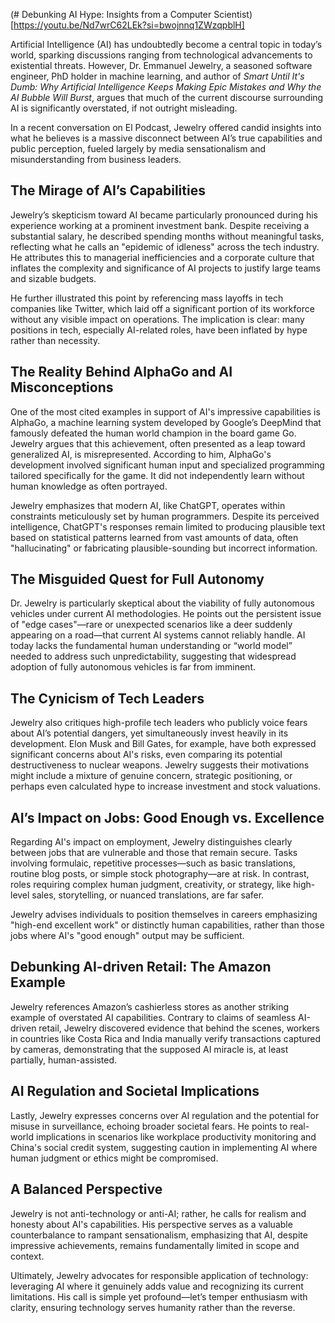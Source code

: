 (# Debunking AI Hype: Insights from a Computer Scientist)[https://youtu.be/Nd7wrC62LEk?si=bwojnnq1ZWzqpblH]

Artificial Intelligence (AI) has undoubtedly become a central topic in today’s world, sparking discussions ranging from technological advancements to existential threats. However, Dr. Emmanuel Jewelry, a seasoned software engineer, PhD holder in machine learning, and author of *Smart Until It's Dumb: Why Artificial Intelligence Keeps Making Epic Mistakes and Why the AI Bubble Will Burst*, argues that much of the current discourse surrounding AI is significantly overstated, if not outright misleading.

In a recent conversation on El Podcast, Jewelry offered candid insights into what he believes is a massive disconnect between AI’s true capabilities and public perception, fueled largely by media sensationalism and misunderstanding from business leaders.

## The Mirage of AI’s Capabilities

Jewelry’s skepticism toward AI became particularly pronounced during his experience working at a prominent investment bank. Despite receiving a substantial salary, he described spending months without meaningful tasks, reflecting what he calls an "epidemic of idleness" across the tech industry. He attributes this to managerial inefficiencies and a corporate culture that inflates the complexity and significance of AI projects to justify large teams and sizable budgets.

He further illustrated this point by referencing mass layoffs in tech companies like Twitter, which laid off a significant portion of its workforce without any visible impact on operations. The implication is clear: many positions in tech, especially AI-related roles, have been inflated by hype rather than necessity.

## The Reality Behind AlphaGo and AI Misconceptions

One of the most cited examples in support of AI's impressive capabilities is AlphaGo, a machine learning system developed by Google’s DeepMind that famously defeated the human world champion in the board game Go. Jewelry argues that this achievement, often presented as a leap toward generalized AI, is misrepresented. According to him, AlphaGo's development involved significant human input and specialized programming tailored specifically for the game. It did not independently learn without human knowledge as often portrayed.

Jewelry emphasizes that modern AI, like ChatGPT, operates within constraints meticulously set by human programmers. Despite its perceived intelligence, ChatGPT's responses remain limited to producing plausible text based on statistical patterns learned from vast amounts of data, often "hallucinating" or fabricating plausible-sounding but incorrect information.

## The Misguided Quest for Full Autonomy

Dr. Jewelry is particularly skeptical about the viability of fully autonomous vehicles under current AI methodologies. He points out the persistent issue of "edge cases"—rare or unexpected scenarios like a deer suddenly appearing on a road—that current AI systems cannot reliably handle. AI today lacks the fundamental human understanding or “world model” needed to address such unpredictability, suggesting that widespread adoption of fully autonomous vehicles is far from imminent.

## The Cynicism of Tech Leaders

Jewelry also critiques high-profile tech leaders who publicly voice fears about AI’s potential dangers, yet simultaneously invest heavily in its development. Elon Musk and Bill Gates, for example, have both expressed significant concerns about AI's risks, even comparing its potential destructiveness to nuclear weapons. Jewelry suggests their motivations might include a mixture of genuine concern, strategic positioning, or perhaps even calculated hype to increase investment and stock valuations.

## AI’s Impact on Jobs: Good Enough vs. Excellence

Regarding AI's impact on employment, Jewelry distinguishes clearly between jobs that are vulnerable and those that remain secure. Tasks involving formulaic, repetitive processes—such as basic translations, routine blog posts, or simple stock photography—are at risk. In contrast, roles requiring complex human judgment, creativity, or strategy, like high-level sales, storytelling, or nuanced translations, are far safer.

Jewelry advises individuals to position themselves in careers emphasizing "high-end excellent work" or distinctly human capabilities, rather than those jobs where AI's "good enough" output may be sufficient.

## Debunking AI-driven Retail: The Amazon Example

Jewelry references Amazon’s cashierless stores as another striking example of overstated AI capabilities. Contrary to claims of seamless AI-driven retail, Jewelry discovered evidence that behind the scenes, workers in countries like Costa Rica and India manually verify transactions captured by cameras, demonstrating that the supposed AI miracle is, at least partially, human-assisted.

## AI Regulation and Societal Implications

Lastly, Jewelry expresses concerns over AI regulation and the potential for misuse in surveillance, echoing broader societal fears. He points to real-world implications in scenarios like workplace productivity monitoring and China's social credit system, suggesting caution in implementing AI where human judgment or ethics might be compromised.

## A Balanced Perspective

Jewelry is not anti-technology or anti-AI; rather, he calls for realism and honesty about AI's capabilities. His perspective serves as a valuable counterbalance to rampant sensationalism, emphasizing that AI, despite impressive achievements, remains fundamentally limited in scope and context.

Ultimately, Jewelry advocates for responsible application of technology: leveraging AI where it genuinely adds value and recognizing its current limitations. His call is simple yet profound—let’s temper enthusiasm with clarity, ensuring technology serves humanity rather than the reverse.
